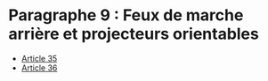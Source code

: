 # Paragraphe 9 : Feux de marche arrière et projecteurs orientables

- [Article 35](article-35.md)
- [Article 36](article-36.md)
